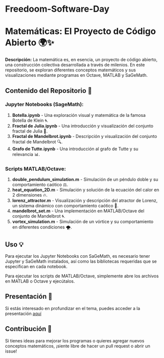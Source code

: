 # Freedoom-Software-Day

# Matemáticas: El Proyecto de Código Abierto 🌍✨

**Descripción:** La matemática es, en esencia, un proyecto de código abierto, una construcción colectiva desarrollada a través de milenios. En este repositorio, se exploran diferentes conceptos matemáticos y sus visualizaciones mediante programas en Octave, MATLAB y SaGeMath.

## Contenido del Repositorio 📂

### Jupyter Notebooks (SageMath):

1. **Botella.ipynb** - Una exploración visual y matemática de la famosa Botella de Klein 🌀.
2. **Fractal de Julia.ipynb** - Una introducción y visualización del conjunto fractal de Julia 🎨.
3. **Fractal de Mandelbrot.ipynb** - Descripción y visualización del conjunto fractal de Mandelbrot 🔍.
4. **Grafo de Tutte.ipynb** - Una introducción al grafo de Tutte y su relevancia 📊.

### Scripts MATLAB/Octave:

1. **double_pendulum_simulation.m** - Simulación de un péndulo doble y su comportamiento caótico ⚖️.
2. **heat_equation_2D.m** - Simulación y solución de la ecuación del calor en 2 dimensiones 🔥.
3. **lorenz_attractor.m** - Visualización y descripción del atractor de Lorenz, un sistema dinámico con comportamiento caótico 🌌.
4. **mandelbrot_set.m** - Una implementación en MATLAB/Octave del conjunto de Mandelbrot 🌀.
5. **vortex_simulation.m** - Simulación de un vórtice y su comportamiento en diferentes condiciones 🌪️.

## Uso 💡

Para ejecutar los Jupyter Notebooks con SaGeMath, es necesario tener Jupyter y SaGeMath instalados, así como las bibliotecas requeridas que se especifican en cada notebook.

Para ejecutar los scripts de MATLAB/Octave, simplemente abre los archivos en MATLAB o Octave y ejecútalos.

## Presentación 🎤

Si estás interesado en profundizar en el tema, puedes acceder a la presentación [aquí](https://www.figma.com/proto/ruGJp0vYRDY2H51k0eKlI0/FDS?type=design&node-id=1-2&t=tXDuv72K16aZ4PPf-1&scaling=contain&page-id=0%3A1&mode=design)

## Contribución 🤝

Si tienes ideas para mejorar los programas o quieres agregar nuevos conceptos matemáticos, ¡siente libre de hacer un pull request o abrir un issue!

